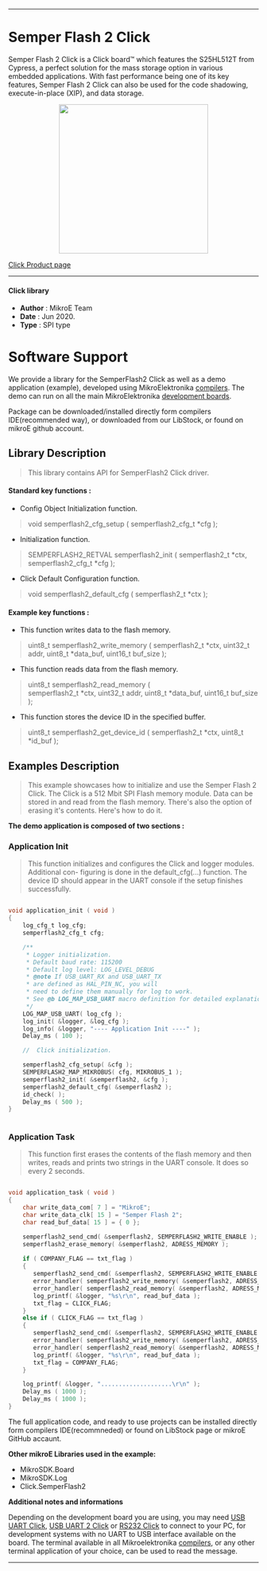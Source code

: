
---
# Semper Flash 2 Click

Semper Flash 2 Click is a Click board™ which features the S25HL512T from Cypress, a perfect solution for the mass storage option in various embedded applications. With fast performance being one of its key features, Semper Flash 2 Click can also be used for the code shadowing, execute-in-place (XIP), and data storage.

<p align="center">
  <img src="https://download.mikroe.com/images/click_for_ide/semperflash2_click.png" height=300px>
</p>

[Click Product page](https://www.mikroe.com/semper-flash-2-click)

---


#### Click library 

- **Author**        : MikroE Team
- **Date**          : Jun 2020.
- **Type**          : SPI type


# Software Support

We provide a library for the SemperFlash2 Click 
as well as a demo application (example), developed using MikroElektronika 
[compilers](https://shop.mikroe.com/compilers). 
The demo can run on all the main MikroElektronika [development boards](https://shop.mikroe.com/development-boards).

Package can be downloaded/installed directly form compilers IDE(recommended way), or downloaded from our LibStock, or found on mikroE github account. 

## Library Description

> This library contains API for SemperFlash2 Click driver.

#### Standard key functions :

- Config Object Initialization function.
> void semperflash2_cfg_setup ( semperflash2_cfg_t *cfg ); 
 
- Initialization function.
> SEMPERFLASH2_RETVAL semperflash2_init ( semperflash2_t *ctx, semperflash2_cfg_t *cfg );

- Click Default Configuration function.
> void semperflash2_default_cfg ( semperflash2_t *ctx );


#### Example key functions :

- This function writes data to the flash memory.
> uint8_t semperflash2_write_memory 
( 
    semperflash2_t *ctx,
    uint32_t addr,
    uint8_t *data_buf,
    uint16_t buf_size
);
 
- This function reads data from the flash memory.
> uint8_t semperflash2_read_memory 
(   
    semperflash2_t *ctx,
    uint32_t addr,
    uint8_t *data_buf,
    uint16_t buf_size
);

- This function stores the device ID in the specified buffer.
> uint8_t semperflash2_get_device_id ( semperflash2_t *ctx, uint8_t *id_buf );

## Examples Description

> This example showcases how to initialize and use the Semper Flash 2 Click. The Click
  is a 512 Mbit SPI Flash memory module. Data can be stored in and read from the flash
  memory. There's also the option of erasing it's contents. Here's how to do it.

**The demo application is composed of two sections :**

### Application Init 

> This function initializes and configures the Click and logger modules. Additional con-
  figuring is done in the default_cfg(...) function. The device ID should appear in the 
  UART console if the setup finishes successfully.

```c

void application_init ( void )
{
    log_cfg_t log_cfg;
    semperflash2_cfg_t cfg;

    /** 
     * Logger initialization.
     * Default baud rate: 115200
     * Default log level: LOG_LEVEL_DEBUG
     * @note If USB_UART_RX and USB_UART_TX 
     * are defined as HAL_PIN_NC, you will 
     * need to define them manually for log to work. 
     * See @b LOG_MAP_USB_UART macro definition for detailed explanation.
     */
    LOG_MAP_USB_UART( log_cfg );
    log_init( &logger, &log_cfg );
    log_info( &logger, "---- Application Init ----" );
    Delay_ms ( 100 );

    //  Click initialization.

    semperflash2_cfg_setup( &cfg );
    SEMPERFLASH2_MAP_MIKROBUS( cfg, MIKROBUS_1 );
    semperflash2_init( &semperflash2, &cfg );
    semperflash2_default_cfg( &semperflash2 );
    id_check( );
    Delay_ms ( 500 );
}
  
```

### Application Task

> This function first erases the contents of the flash memory and then writes, reads and
  prints two strings in the UART console. It does so every 2 seconds.

```c

void application_task ( void )
{
    char write_data_com[ 7 ] = "MikroE";
    char write_data_clk[ 15 ] = "Semper Flash 2";
    char read_buf_data[ 15 ] = { 0 };

    semperflash2_send_cmd( &semperflash2, SEMPERFLASH2_WRITE_ENABLE );
    semperflash2_erase_memory( &semperflash2, ADRESS_MEMORY );
    
    if ( COMPANY_FLAG == txt_flag )
    {
       semperflash2_send_cmd( &semperflash2, SEMPERFLASH2_WRITE_ENABLE );
       error_handler( semperflash2_write_memory( &semperflash2, ADRESS_MEMORY, write_data_com, 6 ) );
       error_handler( semperflash2_read_memory( &semperflash2, ADRESS_MEMORY, read_buf_data, 6 ) );
       log_printf( &logger, "%s\r\n", read_buf_data );
       txt_flag = CLICK_FLAG;       
    }
    else if ( CLICK_FLAG == txt_flag )
    {
       semperflash2_send_cmd( &semperflash2, SEMPERFLASH2_WRITE_ENABLE );
       error_handler( semperflash2_write_memory( &semperflash2, ADRESS_MEMORY, write_data_clk, 14 ) );
       error_handler( semperflash2_read_memory( &semperflash2, ADRESS_MEMORY, read_buf_data, 14 ) );
       log_printf( &logger, "%s\r\n", read_buf_data );
       txt_flag = COMPANY_FLAG;
    }

    log_printf( &logger, "....................\r\n" );
    Delay_ms ( 1000 );
    Delay_ms ( 1000 );
}  

```

The full application code, and ready to use projects can be  installed directly form compilers IDE(recommneded) or found on LibStock page or mikroE GitHub accaunt.

**Other mikroE Libraries used in the example:** 

- MikroSDK.Board
- MikroSDK.Log
- Click.SemperFlash2

**Additional notes and informations**

Depending on the development board you are using, you may need 
[USB UART Click](https://shop.mikroe.com/usb-uart-click), 
[USB UART 2 Click](https://shop.mikroe.com/usb-uart-2-click) or 
[RS232 Click](https://shop.mikroe.com/rs232-click) to connect to your PC, for 
development systems with no UART to USB interface available on the board. The 
terminal available in all Mikroelektronika 
[compilers](https://shop.mikroe.com/compilers), or any other terminal application 
of your choice, can be used to read the message.



---
